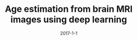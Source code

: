 ---
title: "Age estimation from brain MRI images using deep learning"
collection: publications
permalink: /publication/2017-1-1-paper-title-number-2
date: 2017-1-1
venue: 'NA'
citation: 'NA'
---